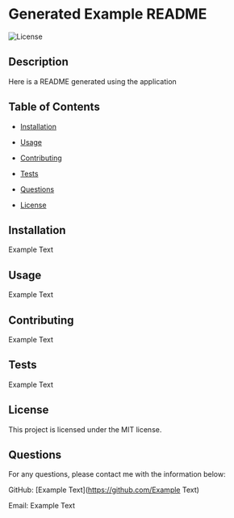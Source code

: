 # Generated Example README

  ![License](https://img.shields.io/badge/License-MIT-blue.svg)

## Description

Here is a README generated using the application

## Table of Contents

* [Installation](#installation)
* [Usage](#usage)
* [Contributing](#contributing)
* [Tests](#tests)
* [Questions](#questions)

* [License](#license)


## Installation

Example Text

## Usage

Example Text

## Contributing

Example Text

## Tests

Example Text

## License

This project is licensed under the MIT license.

## Questions

For any questions, please contact me with the information below:

GitHub: [Example Text](https://github.com/Example Text)

Email: Example Text
